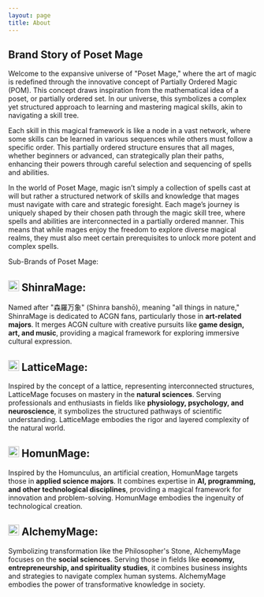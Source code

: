 ```yaml
---
layout: page
title: About
---
```


## Brand Story of Poset Mage
Welcome to the expansive universe of "Poset Mage," where the art of magic is redefined through the innovative concept of Partially Ordered Magic (POM). This concept draws inspiration from the mathematical idea of a poset, or partially ordered set. In our universe, this symbolizes a complex yet structured approach to learning and mastering magical skills, akin to navigating a skill tree.

Each skill in this magical framework is like a node in a vast network, where some skills can be learned in various sequences while others must follow a specific order. This partially ordered structure ensures that all mages, whether beginners or advanced, can strategically plan their paths, enhancing their powers through careful selection and sequencing of spells and abilities.

In the world of Poset Mage, magic isn’t simply a collection of spells cast at will but rather a structured network of skills and knowledge that mages must navigate with care and strategic foresight. Each mage’s journey is uniquely shaped by their chosen path through the magic skill tree, where spells and abilities are interconnected in a partially ordered manner. This means that while mages enjoy the freedom to explore diverse magical realms, they must also meet certain prerequisites to unlock more potent and complex spells.

Sub-Brands of Poset Mage:


## <img src="https://posetmage.com/Images/Icon/ShinraMage.svg" Height="22" /> ShinraMage:
Named after "森羅万象" (Shinra banshō), meaning "all things in nature," ShinraMage is dedicated to ACGN fans, particularly those in **art-related majors**. It merges ACGN culture with creative pursuits like **game design, art, and music**, providing a magical framework for exploring immersive cultural expression.

## <img src="https://posetmage.com/Images/Icon/LatticeMage.svg" Height="22" /> LatticeMage:
Inspired by the concept of a lattice, representing interconnected structures, LatticeMage focuses on mastery in the **natural sciences**. Serving professionals and enthusiasts in fields like **physiology, psychology, and neuroscience**, it symbolizes the structured pathways of scientific understanding. LatticeMage embodies the rigor and layered complexity of the natural world.

## <img src="https://posetmage.com/Images/Icon/HomunMage.svg" Height="22" /> HomunMage:
Inspired by the Homunculus, an artificial creation, HomunMage targets those in **applied science majors**. It combines expertise in **AI, programming, and other technological disciplines**, providing a magical framework for innovation and problem-solving. HomunMage embodies the ingenuity of technological creation.

## <img src="https://posetmage.com/Images/Icon/AlchemyMage.svg" Height="22" /> AlchemyMage:
Symbolizing transformation like the Philosopher's Stone, AlchemyMage focuses on the **social sciences**. Serving those in fields like **economy, entrepreneurship, and spirituality studies**, it combines business insights and strategies to navigate complex human systems. AlchemyMage embodies the power of transformative knowledge in society.